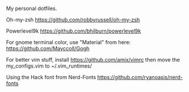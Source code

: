 My personal dotfiles.

Oh-my-zsh https://github.com/robbyrussell/oh-my-zsh

Powerlevel9k https://github.com/bhilburn/powerlevel9k

For gnome terminal color, use "Material" from here: https://github.com/Mayccoll/Gogh

For better vim stuff, install https://github.com/amix/vimrc
then move the my_configs.vim to ~/.vim_runtimes/

Using the Hack font from Nerd-Fonts https://github.com/ryanoasis/nerd-fonts
